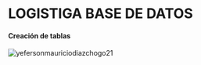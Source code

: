 <h1>LOGISTIGA BASE DE DATOS</h1>
<h4>Creación de tablas</h4>
<img scr="IMG/esquema.png" alt="yefersonmauriciodiazchogo21" />